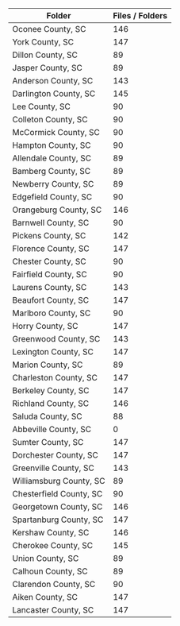 | Folder                  |   Files / Folders |
|-------------------------|-------------------|
| Oconee County, SC       |               146 |
| York County, SC         |               147 |
| Dillon County, SC       |                89 |
| Jasper County, SC       |                89 |
| Anderson County, SC     |               143 |
| Darlington County, SC   |               145 |
| Lee County, SC          |                90 |
| Colleton County, SC     |                90 |
| McCormick County, SC    |                90 |
| Hampton County, SC      |                90 |
| Allendale County, SC    |                89 |
| Bamberg County, SC      |                89 |
| Newberry County, SC     |                89 |
| Edgefield County, SC    |                90 |
| Orangeburg County, SC   |               146 |
| Barnwell County, SC     |                90 |
| Pickens County, SC      |               142 |
| Florence County, SC     |               147 |
| Chester County, SC      |                90 |
| Fairfield County, SC    |                90 |
| Laurens County, SC      |               143 |
| Beaufort County, SC     |               147 |
| Marlboro County, SC     |                90 |
| Horry County, SC        |               147 |
| Greenwood County, SC    |               143 |
| Lexington County, SC    |               147 |
| Marion County, SC       |                89 |
| Charleston County, SC   |               147 |
| Berkeley County, SC     |               147 |
| Richland County, SC     |               146 |
| Saluda County, SC       |                88 |
| Abbeville County, SC    |                 0 |
| Sumter County, SC       |               147 |
| Dorchester County, SC   |               147 |
| Greenville County, SC   |               143 |
| Williamsburg County, SC |                89 |
| Chesterfield County, SC |                90 |
| Georgetown County, SC   |               146 |
| Spartanburg County, SC  |               147 |
| Kershaw County, SC      |               146 |
| Cherokee County, SC     |               145 |
| Union County, SC        |                89 |
| Calhoun County, SC      |                89 |
| Clarendon County, SC    |                90 |
| Aiken County, SC        |               147 |
| Lancaster County, SC    |               147 |